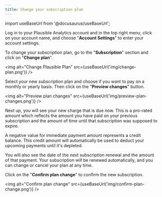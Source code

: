 ```yaml
---
title: Change your subscription plan
---
```


import useBaseUrl from '@docusaurus/useBaseUrl';

Log in to your Plausible Analytics account and in the top right menu, click on your account name, and choose "**Account Settings**" to enter your account settings.

To change your subscription plan, go to the "**Subscription**" section and click on "**Change plan**".

<img alt="Change Plausible Plan" src={useBaseUrl('img/change-plan.png')} />

Select your new subscription plan and choose if you want to pay on a monthly or yearly basis. Then click on the "**Preview changes**" button.

<img alt="Preview plan changes" src={useBaseUrl('img/preview-plan-changes.png')} />

Next up, you will see your new charge that is due now. This is a pro-rated amount which reflects the amount you have paid on your previous subscription and the amount of time until that subscription was supposed to expire. 

A negative value for immediate payment amount represents a credit balance. This credit amount will automatically be used to deduct your upcoming payments until it's depleted.

You will also see the date of the next subscription renewal and the amount of that payment. Your subscription will be renewed automatically, and you can change or cancel your plan at any time.

Click on the "**Confirm plan change**" to confirm the new subscription.

<img alt="Confirm plan change" src={useBaseUrl('img/confirm-plan-change.png')} />
